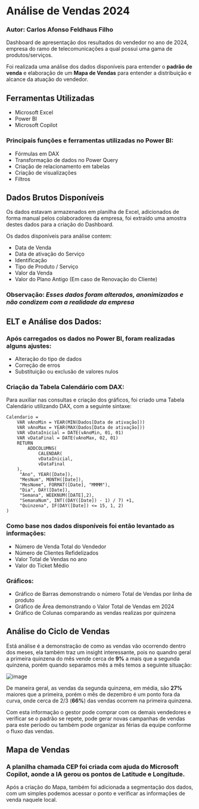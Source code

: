 
# Análise de Vendas 2024

### Autor: Carlos Afonso Feldhaus Filho

Dashboard de apresentação dos resultados do vendedor no ano de 2024, empresa do ramo de telecomunicações a qual possui uma gama de produtos/serviços.

Foi realizada uma análise dos dados disponíveis para entender o **padrão de venda** e elaboração de um **Mapa de Vendas** para entender a distribuição e alcance da atuação do vendedor.


## Ferramentas Utilizadas

 - Microsoft Excel
 - Power BI
 - Microsoft Copilot

### Principais funções e ferramentas utilizadas no Power BI:

- Fórmulas em DAX
- Transformação de dados no Power Query
- Criação de relacionamento em tabelas
- Criação de visualizações
- Filtros

## Dados Brutos Disponíveis

Os dados estavam armazenados em planilha de Excel, adicionados de forma manual pelos colaboradores da empresa, foi extraído uma amostra destes dados para a criação do Dashboard.

Os dados disponíveis para análise contem: 
    
- Data de Venda
- Data de ativação do Serviço 
- Identificação
- Tipo de Produto / Serviço
- Valor da Venda
- Valor do Plano Antigo (Em caso de Renovação do Cliente)

### Observação: *Esses dados foram alterados, anonimizados e não condizem com a realidade da empresa*

## ELT e Análise dos Dados:

### Após carregados os dados no Power BI, foram realizadas alguns ajustes:

- Alteração do tipo de dados
- Correção de erros
- Substituição ou exclusão de valores nulos

### Criação da Tabela Calendário com DAX:

Para auxiliar nas consultas e criação dos gráficos, foi criado uma Tabela Calendário utilizando DAX, com a seguinte sintaxe:

    Calendario = 
        VAR vAnoMin = YEAR(MIN(Dados[Data de ativação]))
        VAR vAnoMax = YEAR(MAX(Dados[Data de ativação]))
        VAR vDataInicial = DATE(vAnoMin, 01, 01)
        VAR vDataFinal = DATE(vAnoMax, 02, 01)
        RETURN
            ADDCOLUMNS(
                CALENDAR(
                vDataInicial,
                vDataFinal
        ),
         "Ano", YEAR([Date]),
         "MesNum", MONTH([Date]),
         "MesNome", FORMAT([Date], "MMMM"),
         "Dia", DAY([Date]),
         "Semana", WEEKNUM([DATE],2),
         "SemanaNum", INT((DAY([Date]) - 1) / 7) +1,
         "Quinzena", IF(DAY([Date]) <= 15, 1, 2)
    )
### Como base nos dados disponíveis foi então levantado as informações:

- Número de Venda Total do Vendedor
- Número de Clientes Refidelizados
- Valor Total de Vendas no ano
- Valor do Ticket Médio

### Gráficos:

- Gráfico de Barras demonstrando o número Total de Vendas por linha de produto
- Gráfico de Área demonstrando o Valor Total de Vendas em 2024
- Gráfico de Colunas comparando as vendas realizas por quinzena

## Análise do Ciclo de Vendas

Está análise é a demonstração de como as vendas vão ocorrendo dentro dos meses, ela também traz um insight interessante, pois no quandro geral a primeira quinzena do mês vende cerca de **9%** a mais que a segunda quinzena, porém quando separamos mês a mês temos a seguinte situação:

![image](https://github.com/user-attachments/assets/5307712e-ed0b-4973-b6d3-38dd121d5ada)

De maneira geral, as vendas da segunda quinzena, em média, são **27%** maiores que a primeira, porém o mês de dezembro é um ponto fora da curva, onde cerca de 2/3 (**66%**) das vendas ocorrem na primeira quinzena.

Com esta informação o gestor pode comprar com os demais vendedores e verificar se o padrão se repete, pode gerar novas campanhas de vendas para este período ou também pode organizar as férias da equipe conforme o fluxo das vendas.

## Mapa de Vendas

### A planilha chamada CEP foi criada com ajuda do Microsoft Copilot, aonde a IA gerou os pontos de Latitude e Longitude.

Após a criação do Mapa, também foi adicionada a segmentação dos dados, com um simples podemos acessar o ponto e verificar as informações de venda naquele local.

